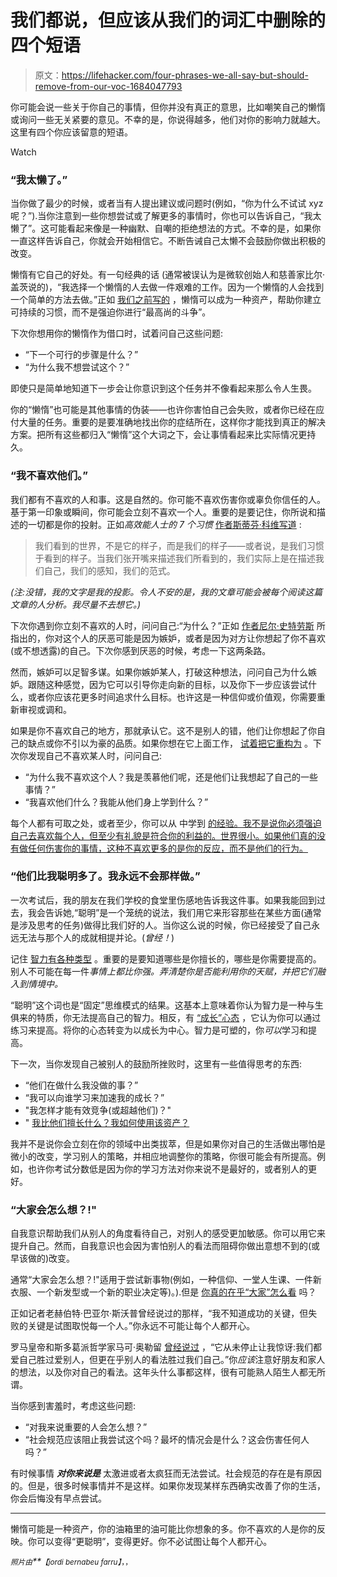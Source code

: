 # 我们都说，但应该从我们的词汇中删除的四个短语

> 原文：<https://lifehacker.com/four-phrases-we-all-say-but-should-remove-from-our-voc-1684047793>

你可能会说一些关于你自己的事情，但你并没有真正的意思，比如嘲笑自己的懒惰或询问一些无关紧要的意见。不幸的是，你说得越多，他们对你的影响力就越大。这里有四个你应该留意的短语。

Watch

### “我太懒了。”

当你做了最少的时候，或者当有人提出建议或问题时(例如，“你为什么不试试 xyz 呢？”).当你注意到一些你想尝试或了解更多的事情时，你也可以告诉自己，“我太懒了”。这可能看起来像是一种幽默、自嘲的拒绝想法的方式。不幸的是，如果你一直这样告诉自己，你就会开始相信它。不断告诫自己太懒不会鼓励你做出积极的改变。

懒惰有它自己的好处。有一句经典的话 (通常被误认为是微软创始人和慈善家比尔·盖茨说的)，“我选择一个懒惰的人去做一件艰难的工作。因为一个懒惰的人会找到一个简单的方法去做。”正如 [我们之前写的](https://lifehacker.com/how-to-turn-your-laziness-into-efficiency-1648450688) ，懒惰可以成为一种资产，帮助你建立可持续的习惯，而不是强迫你进行“最高尚的斗争”。

下次你想用你的懒惰作为借口时，试着问自己这些问题:

*   “下一个可行的步骤是什么？”
*   “为什么我不想尝试这个？”

即使只是简单地知道下一步会让你意识到这个任务并不像看起来那么令人生畏。

你的“懒惰”也可能是其他事情的伪装——也许你害怕自己会失败，或者你已经在应付大量的任务。重要的是要准确地找出你的症结所在，这样你才能找到真正的解决方案。把所有这些都归入“懒惰”这个大词之下，会让事情看起来比实际情况更持久。

### “我不喜欢他们。”

我们都有不喜欢的人和事。这是自然的。你可能不喜欢伤害你或辜负你信任的人。基于第一印象或瞬间，你可能会立刻不喜欢一个人。重要的是要记住，你所说和描述的一切都是你的投射。正如*高效能人士的 7 个习惯* [作者斯蒂芬·科维写道](http://quoteinvestigator.com/2014/03/09/as-we-are/) :

> 我们看到的世界，不是它的样子，而是我们的样子——或者说，是我们习惯于看到的样子。当我们张开嘴来描述我们所看到的，我们实际上是在描述我们自己，我们的感知，我们的范式。

*(注:没错，我的文字是我的投影。令人不安的是，我的文章可能会被每个阅读这篇文章的人分析。我尽量不去想它。)*

下次你遇到你立刻不喜欢的人时，问问自己:“为什么？”正如 [作者尼尔·史特劳斯](https://www.youtube.com/watch?v=-bsVj4u8Fz0#t=1319) 所指出的，你对这个人的厌恶可能是因为嫉妒，或者是因为对方让你想起了你不喜欢(或不想透露)的自己。下次你感到厌恶的时候，考虑一下这两条路。

然而，嫉妒可以足智多谋。如果你嫉妒某人，打破这种想法，问问自己为什么嫉妒。跟随这种感觉，因为它可以引导你走向新的目标，以及你下一步应该尝试什么，或者你应该花更多时间追求什么目标。也许这是一种信仰或价值观，你需要重新审视或调和。

如果是你不喜欢自己的地方，那就承认它。这不是别人的错，他们让你想起了你自己的缺点或你不引以为豪的品质。如果你想在它上面工作， [试着把它重构为](https://lifehacker.com/reframe-how-you-think-about-failure-by-changing-its-def-596193760) 。下次你发现自己不喜欢某人时，问问自己:

*   “为什么我不喜欢这个人？我是羡慕他们呢，还是他们让我想起了自己的一些事情？”
*   “我喜欢他们什么？我能从他们身上学到什么？”

每个人都有可取之处，或者至少，你可以从 中学到 [的经验。我不是说你必须强迫自己去喜欢每个人，但至少有礼貌是符合你的利益的。世界很小。如果他们真的没有做任何伤害你的事情，这种不喜欢更多的是你的反应，而不是他们的行为。](https://lifehacker.com/four-basic-writing-principles-you-can-use-in-everyday-l-1682167077)

### “他们比我聪明多了。我永远不会那样做。”

一次考试后，我的朋友在我们学校的食堂里伤感地告诉我这件事。如果我能回到过去，我会告诉她,“聪明”是一个笼统的说法，我们用它来形容那些在某些方面(通常是涉及思考的任务)做得比我们好的人。当你这么说的时候，你已经接受了自己永远无法与那个人的成就相提并论。(*曾经！*)

记住 [智力有各种类型](https://twitter.com/RobertGreene/status/562326762994933760) 。重要的是要知道哪些是你擅长的，哪些是你需要提高的。别人不可能在每一件*事情上都比你强。弄清楚你是否能利用你的天赋，并把它们融入到情境中。*

“聪明”这个词也是“固定”思维模式的结果。这基本上意味着你认为智力是一种与生俱来的特质，你无法提高自己的智力。相反，有 [“成长”心态](https://lifehacker.com/why-it-s-best-to-praise-effort-and-achievement-1580135741) ，它认为你可以通过练习来提高。将你的心态转变为以成长为中心。智力是可塑的，你*可以*学习和提高。

下一次，当你发现自己被别人的鼓励所挫败时，这里有一些值得思考的东西:

*   “他们在做什么我没做的事？”
*   “我可以向谁学习来加速我的成长？”
*   "我怎样才能有效竞争(或超越他们)？"
*   " [我比他们擅长什么？我如何使用该资产？](http://lifehacker.com/how-to-use-board-games-to-improve-your-real-life-1679783074)

我并不是说你会立刻在你的领域中出类拔萃，但是如果你对自己的生活做出哪怕是微小的改变，学习别人的策略，并相应地调整你的策略，你很可能会有所提高。例如，也许你考试分数低是因为你的学习方法对你来说不是最好的，或者别人的更好。

### “大家会怎么想？!"

自我意识帮助我们从别人的角度看待自己，对别人的感受更加敏感。你可以用它来提升自己。然而，自我意识也会因为害怕别人的看法而阻碍你做出意想不到的(或早该做的)改变。

通常“大家会怎么想？!"适用于尝试新事物(例如，一种信仰、一堂人生课、一件新衣服、一个新发型或一个新的职业决定等)。).但是 [你真的在乎“大家”怎么看](https://lifehacker.com/stop-caring-about-what-others-think-and-get-back-your-1493922746) 吗？

正如记者老赫伯特·巴亚尔·斯沃普曾经说过的那样，“我不知道成功的关键，但失败的关键是试图取悦每一个人。”你永远不可能让每个人都开心。

罗马皇帝和斯多葛派哲学家马可·奥勒留 [曾经说过](https://lifehacker.com/nine-quotes-from-stoic-philosophers-for-happier-days-1680742763) ，“它从未停止让我惊讶:我们都爱自己胜过爱别人，但更在乎别人的看法胜过我们自己。”你*应该*注意好朋友和家人的想法，以及你对自己的看法。这年头什么事都这样，很有可能熟人陌生人都无所谓。

当你感到害羞时，考虑这些问题:

*   “对我来说重要的人会怎么想？”
*   “社会规范应该阻止我尝试这个吗？最坏的情况会是什么？这会伤害任何人吗？”

有时候事情 ***对你来说是*** 太激进或者太疯狂而无法尝试。社会规范的存在是有原因的。但是，很多时候事情并不是这样。如果你发现某样东西确实改善了你的生活，你会后悔没有早点尝试。

* * *

懒惰可能是一种资产，你的油箱里的油可能比你想象的多。你不喜欢的人是你的反映。你可以变得“更聪明”，变得更好。你不必试图让每个人都开心。

*<small>照片由</small>**<small>【jordi bernabeu farru】</small>*<small>，，</small>